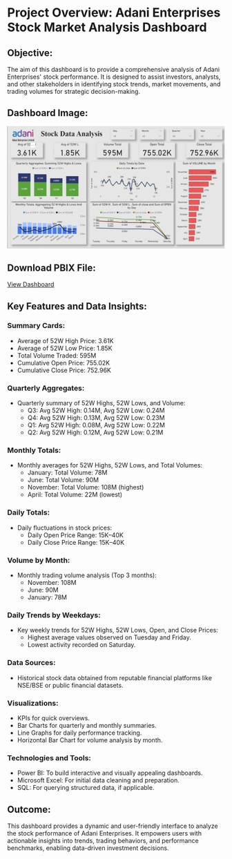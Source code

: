 # Project Overview: Adani Enterprises Stock Market Analysis Dashboard

## Objective:
The aim of this dashboard is to provide a comprehensive analysis of Adani Enterprises' stock performance. It is designed to assist investors, analysts, and other stakeholders in identifying stock trends, market movements, and trading volumes for strategic decision-making.

## Dashboard Image:
![Dashboard](Dashboard)

## Download PBIX File:
[View Dashboard](https://app.powerbi.com/view?r=eyJrIjoiODE3YzhlZWQtMmExOC00NWRmLTlhNzMtMTBhNDEyZTRkODY1IiwidCI6IjM0YmQ4YmVkLTJhYzEtNDFhZS05ZjA4LTRlMGEzZjExNzA2YyJ9)
## Key Features and Data Insights:

### Summary Cards:
- Average of 52W High Price: 3.61K
- Average of 52W Low Price: 1.85K
- Total Volume Traded: 595M
- Cumulative Open Price: 755.02K
- Cumulative Close Price: 752.96K

### Quarterly Aggregates:
- Quarterly summary of 52W Highs, 52W Lows, and Volume:
  - Q3: Avg 52W High: 0.14M, Avg 52W Low: 0.24M
  - Q4: Avg 52W High: 0.13M, Avg 52W Low: 0.23M
  - Q1: Avg 52W High: 0.08M, Avg 52W Low: 0.22M
  - Q2: Avg 52W High: 0.12M, Avg 52W Low: 0.21M

### Monthly Totals:
- Monthly averages for 52W Highs, 52W Lows, and Total Volumes:
  - January: Total Volume: 78M
  - June: Total Volume: 90M
  - November: Total Volume: 108M (highest)
  - April: Total Volume: 22M (lowest)

### Daily Totals:
- Daily fluctuations in stock prices:
  - Daily Open Price Range: 15K–40K
  - Daily Close Price Range: 15K–40K

### Volume by Month:
- Monthly trading volume analysis (Top 3 months):
  - November: 108M
  - June: 90M
  - January: 78M

### Daily Trends by Weekdays:
- Key weekly trends for 52W Highs, 52W Lows, Open, and Close Prices:
  - Highest average values observed on Tuesday and Friday.
  - Lowest activity recorded on Saturday.

### Data Sources:
- Historical stock data obtained from reputable financial platforms like NSE/BSE or public financial datasets.

### Visualizations:
- KPIs for quick overviews.
- Bar Charts for quarterly and monthly summaries.
- Line Graphs for daily performance tracking.
- Horizontal Bar Chart for volume analysis by month.

### Technologies and Tools:
- Power BI: To build interactive and visually appealing dashboards.
- Microsoft Excel: For initial data cleaning and preparation.
- SQL: For querying structured data, if applicable.

## Outcome:
This dashboard provides a dynamic and user-friendly interface to analyze the stock performance of Adani Enterprises. It empowers users with actionable insights into trends, trading behaviors, and performance benchmarks, enabling data-driven investment decisions.
